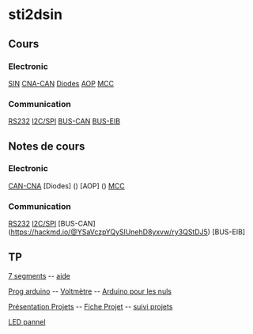 # sti2dsin

## Cours
### Electronic
[SIN](https://drive.google.com/drive/folders/1Nry6MdYn8fd6hx7JoKz6O9ZD1Hd6q13i)
[CNA-CAN](https://drive.google.com/drive/folders/1BB6bRoB5NnhnO3jo89I9VVwDLA97JocM)
[Diodes](https://drive.google.com/drive/folders/19HgcfMAdXau5hCjmIO7qYFZ4-eq4QfNC)
[AOP](https://drive.google.com/drive/folders/19atuxyHROx1FMTu-SJTtjo4k2kQ99eq)
[MCC](https://drive.google.com/drive/folders/1iGeVqacpa-awr8W0iJ0hFtRp3OxnpQ4a)

### Communication
[RS232](https://drive.google.com/drive/folders/1wGDB0QAhQwCGjOF_YJKtVIhPquZOphkO)
[I2C/SPI](https://drive.google.com/drive/folders/13UW2mVkYiC0QdP0EvH9QML-FkByicGxg)
[BUS-CAN](https://eduscol.education.fr/sti/sites/eduscol.education.fr.sti/files/ressources/techniques/3293/3293-corpus-de-connaissance.pdf)
[BUS-EIB](https://drive.google.com/drive/folders/1Yxy5YlvQuALAC88ec9CIfF0jySht7szu?usp=sharing)

## Notes de cours
### Electronic
[CAN-CNA](https://hackmd.io/@YSaVczpYQySlUnehD8yxvw/Hyl0dE3Et)
[Diodes] ()
[AOP] ()
[MCC](https://hackmd.io/IIX-YhwkRBOtwS17rmPa1Q)
### Communication
[RS232](https://hackmd.io/@YSaVczpYQySlUnehD8yxvw/rykPpPGiP)
[I2C/SPI](https://hackmd.io/@YSaVczpYQySlUnehD8yxvw/SkOSwoiiD)
[BUS-CAN] (https://hackmd.io/@YSaVczpYQySlUnehD8yxvw/ry3QStDJ5)
[BUS-EIB]

## TP
[7 segments](https://drive.google.com/drive/folders/1vCsoPxUAdW2A9C2zgOr6C1dWmPQVR_fx) -- 
[aide](https://www.youtube.com/playlist?list=PLkW6qBuit1un6_8GBoBpo7G6H0cfpEdpD)


[Prog arduino](https://docs.google.com/document/d/19JCZMO4zfHxqnz-4h1KUvYIEEuzUJn7XOyC1iEgxawg/edit) -- [Voltmètre](https://docs.google.com/document/d/1iZ41Fo0lxZhXtrj3GpHRgUcYfR8uLZWYIegFmVcj49A/edit) -- [Arduino pour les nuls](http://www.multimedialab.be/doc/erg/2017-2018/Arduino/Arduino_pour_les_nuls_poche_2e_Edition_Mai_2017.pdf)

[Présentation Projets]() --  [Fiche Projet](https://hackmd.io/@YSaVczpYQySlUnehD8yxvw/HkEMytlhF) --
[suivi projets](http://shorturl.at/ouBFT)

[LED pannel](https://hackmd.io/FVL8o-jKSwiKfU52Uy8IMg)

